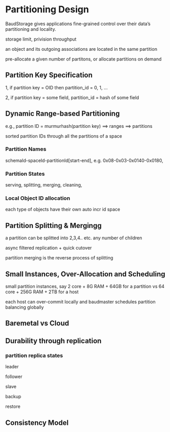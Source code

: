# Partitioning Design

BaudStorage gives applications fine-grained control over their data’s partitioning and locality.

storage limit, privision throughput

an object and its outgoing associations are located in the same partition

pre-allocate a given number of partitons, or allocate partitions on demand


## Partition Key Specification

1, if partition key = OID then partition_id = 0, 1, ... 

2, if partition key = some field, partition_id = hash of some field


## Dynamic Range-based Partitioning

e.g., partition ID = murmurhash(partition key)  ==> ranges ==> partitions

sorted partition IDs through all the partitions of a space

### Partition Names

schemaId-spaceId-partitionId[start-end], e.g. 0x08-0x03-0x0140-0x0180,


### Partition States

serving, 
splitting,
merging,
cleaning,

### Local Object ID allocation

each type of objects have their own auto incr id space

## Partition Splitting & Mergingg

a partition can be splitted into 2,3,4.. etc. any number of children

async filtered replication + quick cutover

partition merging is the reverse process of splitting


## Small Instances, Over-Allocation and Scheduling

small partition instances, say 2 core + 8G RAM + 64GB for a partition vs 64 core + 256G RAM + 2TB for a host

each host can over-commit locally and baudmaster schedules partition balancing globally

## Baremetal vs Cloud

## Durability through replication

### partition replica states

leader

follower

slave

backup

restore

## Consistency Model


